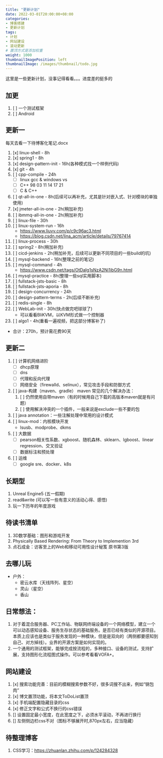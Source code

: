 ```yaml
---
title: "更新计划"
date: 2022-03-01T20:00:00+08:00
categories:
- 博客搭建
- 更新计划
tags:
- 计划
- 网站建设
- 滚动更新
# 置顶方式是添加权重
weight: 1000
thumbnailImagePosition: left
thumbnailImage: /images/thumbnail/todo.jpg
---
```

这里是一些更新计划，没事记得看看。。。进度差的挺多的
<!--more-->
## 加更
1. [ ] 一个测试框架
1. [ ] Android

## 更新一
每天去看一下待博客化笔记.docx
1. [x] linux-shell - 8h
1. [x] spring1 - 8h
1. [x] design-pattern-init - 16h(各种模式找一个样例代码)
1. [x] git - 4h
1. [ ] cpp-compile - 24h
    - [ ] linux gcc & windows vs
    - [ ] C++ 98 03 11 14 17 21
    - [ ] C & C++
1. [ ] qt-all-in-one - 8h(后续可以再补充，尤其是针对嵌入式、针对模块的单独使用)
1. [x] jmeter-all-in-one - 2h(稍加补充)
1. [ ] ibmmq-all-in-one - 2h(稍加补充)
1. [ ] linux-file - 30h
1. [ ] linux-system-run - 16h 
    - https://www.liuvv.com/p/c9c96ac3.html
    - https://blog.csdn.net/lina_acm/article/details/79767414
1. [ ] linux-process - 30h
1. [ ] spring2 - 8h(稍加补充)
1. [ ] cicd-jenkins - 2h(稍加补充，后续可以更新不同项目的一些build的坑)
1. [ ] mysql-backend - 16h(整理之前的笔记)
1. [ ] mysql-command - 4h
    - https://www.csdn.net/tags/OtDaIg1sNzA2Ni1ibG9n.html
1. [ ] mysql-practice - 8h(整理一些sql实用脚本)
1. [ ] fullstack-jsts-basic - 8h
1. [ ] fullstack-jsts-aporia - 8h
1. [ ] design-concurrency - 24h
1. [ ] design-pattern-terms - 2h(后续不断补充)
1. [ ] redis-single - 8h
1. [ ] WebLab-init - 30h(快点做完吧球球了)
    - 可以看看BliKVM，以KVM形式做一个控制器
1. [ ] algo1 - 4h(重看一遍视频，把这部分博客补了)
- 合计：270h，预计需花费90天
## 更新二
1. [ ] 计算机网络进阶
    - [ ] dhcp原理
    - [ ] dns
    - [ ] 代理和反向代理
    - [ ] 网络安全（firewalld、selinux），常见攻击手段和防御方式
1. [ ] java-构建（maven、gradle）
    maven 常见的几个解决办法：
    1. [ ] 仍然使用自带maven（有的时候用自己下载的高版本maven就是有问题）
    1. [ ] 使用解决冲突的一个插件，一般来说是exclude一些不要的包
1. [ ] java annotation：一些注解处理中常用的设计模式
1. [ ] linux-mod：内核模块开发
    - lsusb、modprobe、dkms
1. [ ] 大数据
    - [ ] pearson相关性系数、xgboost、随机森林、sklearn、lgboost、linear regression、交叉验证
    - [ ] 数据标注和预处理
1. [ ] 运维
    - [ ] google sre、docker、k8s

## 长期型
1. Unreal Engine5 (五一假期)
1. read&write (可以写一些有意义的活动心得、感悟)
1. 玩一下历年的年度游戏

## 待读书清单
1. 3D数学基础：图形和游戏开发
1. Physically Based Rendering: From Theory to Implemention 3rd
1. 点石成金：访客至上的Web和移动可用性设计秘笈 原书第3版

## 去哪儿玩
- 户外：
    - 密云水库（天线阵列、星空）
    - 灵山（星空）
    - 香山

## 日常想法：
1. 对于着混合服务器、PC工作站、物联网终端设备的一个网络模型，建立一个可以动态感知设备、服务生存状态的基础服务。是否已经有类似的开源项目。本质上应该也是类似于服务发现的一种模块，但是是双向的（两侧都要感知到自己、对方掉线）。业界的开源方案是如何实现的。
1. 一个通用的测试框架，能够完成按流程的，多种接口、设备的测试，支持扩展，支持图形化流程图式操作。可以参考看看VOFA+。

## 网站建设
1. [x] 搜索功能完善：目前的模糊搜索参数不好，很多词搜不出来，例如“锅包肉”
1. [x] 博文置顶功能，将本文ToDoList置顶
1. [x] 手机端配置隐藏目录的css
1. [x] 修正文字和公式不换行的css错误
1. [] 设置固定最小宽度，在此宽度之下，必须水平滚动，不再进行换行
1. [] 左侧侧边栏css不对（图标不够展开时,870px左右，应当隐藏）

## 待整理博客
1. CSS学习：https://zhuanlan.zhihu.com/p/124284328